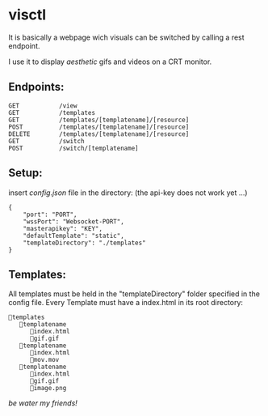 # visctl

It is basically a webpage wich visuals can be switched by calling a rest endpoint.

I use it to display *aesthetic* gifs and videos on a CRT monitor.

## Endpoints:

```
GET           /view
GET           /templates
GET           /templates/[templatename]/[resource]
POST          /templates/[templatename]/[resource]
DELETE        /templates/[templatename]/[resource]
GET           /switch
POST          /switch/[templatename]
```

## Setup:

insert *config.json* file in the directory:
(the api-key does not work yet ...)
```
{
	"port": "PORT",
	"wssPort": "Websocket-PORT",
	"masterapikey": "KEY",
	"defaultTemplate": "static",
	"templateDirectory": "./templates"
}
```

## Templates:
All templates must be held in the "templateDirectory" folder specified in the config file.
Every Template must have a index.html in its root directory:
```
📂templates
   📁templatename
      📄index.html
      📄gif.gif
   📁templatename
      📄index.html
      📄mov.mov
   📁templatename
      📄index.html
      📄gif.gif
      📄image.png
```

*be water my friends!*